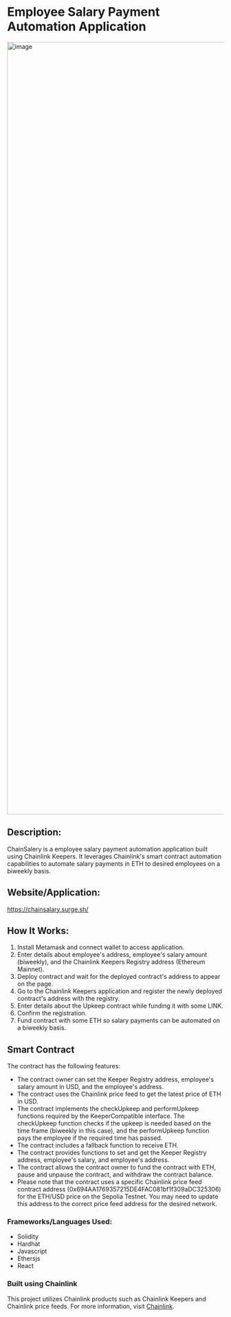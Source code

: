 # Employee Salary Payment Automation Application
<img width="1794" alt="image" src="https://github.com/ThomasHeim11/Web3-Project-/assets/106417552/528e1375-8674-43af-8eee-aff08dcd1fbd">


## Description:
ChainSalery is a employee salary payment automation application built using Chainlink Keepers. It leverages Chainlink's smart contract automation capabilities to automate salary payments in ETH to desired employees on a biweekly basis.

## Website/Application: 
https://chainsalary.surge.sh/

## How It Works:
1. Install Metamask and connect wallet to access application.
2. Enter details about employee's address, employee's salary amount (biweekly), and the Chainlink Keepers Registry address (Ethereum Mainnet).
3. Deploy contract and wait for the deployed contract's address to appear on the page.
4. Go to the Chainlink Keepers application and register the newly deployed contract's address with the registry.
5. Enter details about the Upkeep contract while funding it with some LINK.
6. Confirm the registration.
7. Fund contract with some ETH so salary payments can be automated on a biweekly basis.

## Smart Contract
The contract has the following features:

- The contract owner can set the Keeper Registry address, employee's salary amount in USD, and the employee's address.
- The contract uses the Chainlink price feed to get the latest price of ETH in USD.
- The contract implements the checkUpkeep and performUpkeep functions required by the KeeperCompatible interface. The checkUpkeep function checks if the upkeep is needed based on the time frame (biweekly in this case), and the performUpkeep function pays the employee if the required time has passed.
- The contract includes a fallback function to receive ETH.
- The contract provides functions to set and get the Keeper Registry address, employee's salary, and employee's address.
- The contract allows the contract owner to fund the contract with ETH, pause and unpause the contract, and withdraw the contract balance.
- Please note that the contract uses a specific Chainlink price feed contract address (0x694AA1769357215DE4FAC081bf1f309aDC325306) for the ETH/USD price on the Sepolia Testnet. You may need to update this address to the correct price feed address for the desired network.

### Frameworks/Languages Used:
* Solidity
* Hardhat
* Javascript
* Ethersjs
* React

### Built using Chainlink
This project utilizes Chainlink products such as Chainlink Keepers and Chainlink price feeds. For more information, visit [Chainlink](https://chain.link/).
